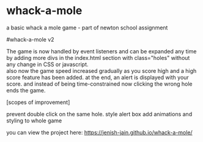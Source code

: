 # whack-a-mole
a basic whack a mole game - part of newton school assignment

#whack-a-mole v2

The game is now handled by event listeners and can be expanded any time by adding more divs in the index.html section with class="holes" without any change in CSS or javascript.  
also now the game speed increased gradually as you score high and a high score feature has been added.
at the end, an alert is displayed with your score.
and instead of being time-constrained now clicking the wrong hole ends the game.

[scopes of improvement]

prevent double click on the same hole.
style alert box
add animations and styling to whole game


you can view the project here: https://jenish-jain.github.io/whack-a-mole/
